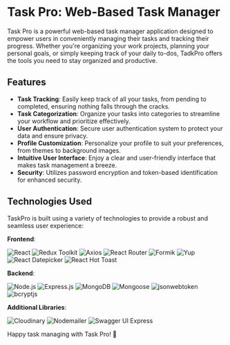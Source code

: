 # Task Pro: Web-Based Task Manager

Task Pro is a powerful web-based task manager application designed to empower users in conveniently managing their tasks and tracking their progress. Whether you're organizing your work projects, planning your personal goals, or simply keeping track of your daily to-dos, TadkPro offers the tools you need to stay organized and productive.

## Features

- **Task Tracking**: Easily keep track of all your tasks, from pending to completed, ensuring nothing falls through the cracks.
- **Task Categorization**: Organize your tasks into categories to streamline your workflow and prioritize effectively.
- **User Authentication**: Secure user authentication system to protect your data and ensure privacy.
- **Profile Customization**: Personalize your profile to suit your preferences, from themes to background images.
- **Intuitive User Interface**: Enjoy a clear and user-friendly interface that makes task management a breeze.
- **Security**: Utilizes password encryption and token-based identification for enhanced security.

## Technologies Used

TaskPro is built using a variety of technologies to provide a robust and seamless user experience:

**Frontend**:

![React](https://img.shields.io/badge/React-blue) ![Redux Toolkit](https://img.shields.io/badge/Redux_Toolkit-purple) ![Axios](https://img.shields.io/badge/Axios-orange) ![React Router](https://img.shields.io/badge/React_Router-brightgreen) ![Formik](https://img.shields.io/badge/Formik-pink) ![Yup](https://img.shields.io/badge/Yup-red) ![React Datepicker](https://img.shields.io/badge/React_Datepicker-blueviolet) ![React Hot Toast](https://img.shields.io/badge/React_Hot_Toast-yellow)

**Backend**:

![Node.js](https://img.shields.io/badge/Node.js-green) ![Express.js](https://img.shields.io/badge/Express.js-lightgrey) ![MongoDB](https://img.shields.io/badge/MongoDB-yellowgreen) ![Mongoose](https://img.shields.io/badge/Mongoose-blue) ![jsonwebtoken](https://img.shields.io/badge/jsonwebtoken-orange) ![bcryptjs](https://img.shields.io/badge/bcryptjs-red)

**Additional Libraries**:

![Cloudinary](https://img.shields.io/badge/Cloudinary-blueviolet) ![Nodemailer](https://img.shields.io/badge/Nodemailer-yellow) ![Swagger UI Express](https://img.shields.io/badge/Swagger_UI_Express-orange)

Happy task managing with Task Pro! 🚀
